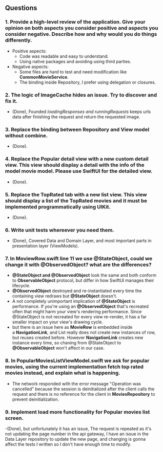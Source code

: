 ## Questions

### 1. Provide a high-level review of the application. Give your opinion on both aspects you consider positive and aspects you consider negative. Describe how and why would you do things differently.
- Positive aspects:
    - Code was readable and easy to understand.
    - Using native packages and avoiding using third parties.  
- Negative aspects:
    - Some files are hard to test and need modification like **CommonMovieService**.
    - The binding inside Repository, I prefer using delegation or closures.

### 2. The logic of ImageCache hides an issue. Try to discover and fix it.
- (Done), Founded *loadingResponses and runningRequests* keeps urls data after finishing the request and return the requested image.
    
    
### 3. Replace the binding between Repository and View model without combine.
- (Done).


### 4. Replace the Popular detail view with a new custom detail view. This view should display a detail with the info of the model movie model. Please use SwiftUI for the detailed view.
- (Done).


### 5. Replace the TopRated tab with a new list view. This view should display a list of the TopRated movies and it must be implemented programmatically using UIKit.
- (Done).


### 6. Write unit tests whereever you need them.
- (Done), Covered Data and Domain Layer, and most important parts in presentation layer (ViewModels).


### 7. In MoviewRow.swift line 11 we use @StateObject, could we change it with @ObservedObject? what are the differences?
- **@StateObject and @ObservedObject** look the same and both conform to **ObservableObject** protocol, but differ in how SwiftUI manages their lifecycle.
- **@ObservedObject** destroyed and re-instantiated every time the containing view redraws but **@StateObject** doesn't.
- A not completely unimportant implication of **@StateObject** is performance. If you're using an **@ObservedObject** that's recreated often that might harm your view's rendering performance. Since @StateObject is not recreated for every view re-render, it has a far smaller impact on your view's drawing cycle.
- but there is an issue here as **MovieRow** is embedded inside a **NavigationLink**, and List really does not create new instances of row, but reuses created before. However **NavigationLink** creates new instance every time, so chaning from @StateObject to **@ObservableObject** won't affect in our case.


### 8. In PopularMoviesListViewModel.swift we ask for popular movies, using the current implementation fetch top rated movies instead, and explain what is happening.
- The network responded with the error message "Operation was cancelled" because the session is deinitialized after the client calls the request and there is no reference for the client in **MoviesRepository** to prevent deinitialization.


### 9. Implement load more functionality for Popular movies list screen.
-(Done), but unfortunately it has an issue, The request is repeated as it's not updating the page number in the api gateway, I have an issue in the Data Layer repository to update the new page, and changing is gonna affect the tests I written so I don't have enough time to modify.
